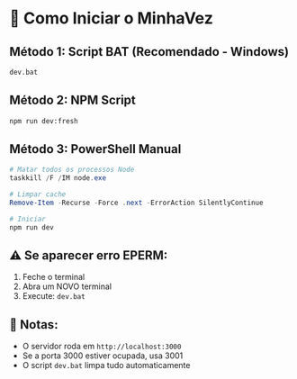 # 🚀 Como Iniciar o MinhaVez

## Método 1: Script BAT (Recomendado - Windows)
```bash
dev.bat
```

## Método 2: NPM Script
```bash
npm run dev:fresh
```

## Método 3: PowerShell Manual
```powershell
# Matar todos os processos Node
taskkill /F /IM node.exe

# Limpar cache
Remove-Item -Recurse -Force .next -ErrorAction SilentlyContinue

# Iniciar
npm run dev
```

## ⚠️ Se aparecer erro EPERM:

1. Feche o terminal
2. Abra um NOVO terminal
3. Execute: `dev.bat`

## 📝 Notas:
- O servidor roda em `http://localhost:3000`
- Se a porta 3000 estiver ocupada, usa 3001
- O script `dev.bat` limpa tudo automaticamente
